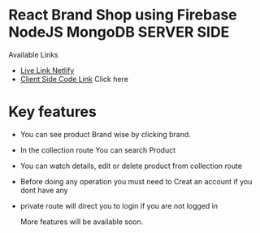 # React Brand Shop using Firebase NodeJS MongoDB SERVER SIDE



Available Links

-  [Live Link Netlify](https://effulgent-crisp-c1ffbb.netlify.app) 
- [Client Side Code Link](https://github.com/sharifulislamshihan/brand-shop-client) Click here

 # Key features

 - You can see product Brand wise by clicking brand.
 - In the collection route You can search Product
 - You can watch details, edit or delete product from collection route
 - Before doing any operation you must need to Creat an account if you dont have any
 - private route will direct you to login if you are not logged in

   More features will be available soon.

